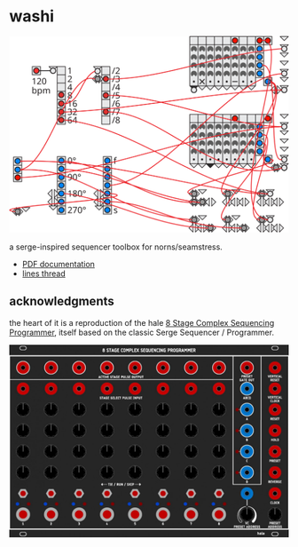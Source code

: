 # washi

![](./doc/washi.svg)

a serge-inspired sequencer toolbox for norns/seamstress.

- [PDF documentation](https://github.com/p3r7/washi-doc/blob/master/washi.pdf)
- [lines thread](https://llllllll.co/t/washi-beta/62971)


## acknowledgments

the heart of it is a reproduction of the hale [8 Stage Complex Sequencing Programmer](https://www.modulargrid.net/s/hale-8-stage-complex-sequencing-programmer), itself based on the classic Serge Sequencer / Programmer.

![](./doc/8SCSP.jpg)
